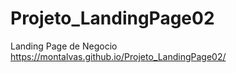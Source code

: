 # Projeto_LandingPage02
 Landing Page de Negocio
 https://montalvas.github.io/Projeto_LandingPage02/
